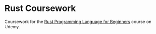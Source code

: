 # Rust Coursework

Coursework for the [Rust Programming Language for Beginners](https://www.udemy.com/course/the-rust-programming-language-for-beginners) course on Udemy.